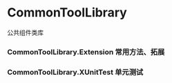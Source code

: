 # CommonToolLibrary
公共组件类库


### CommonToolLibrary.Extension 常用方法、拓展

### CommonToolLibrary.XUnitTest 单元测试
